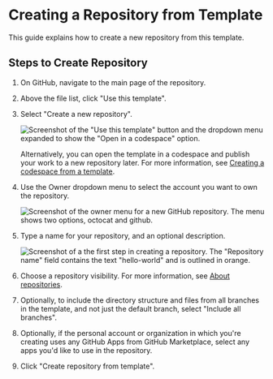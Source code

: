 # Creating a Repository from Template

This guide explains how to create a new repository from this template.

## Steps to Create Repository

1. On GitHub, navigate to the main page of the repository.

2. Above the file list, click "Use this template".

3. Select "Create a new repository".

   ![Screenshot of the "Use this template" button and the dropdown menu expanded to show the "Open in a codespace" option.](resources/use-this-template-button.webp)

   Alternatively, you can open the template in a codespace and publish your work to a new repository later. For more information, see [Creating a codespace from a template](https://docs.github.com/en/codespaces/developing-in-codespaces/creating-a-codespace-from-a-template).

4. Use the Owner dropdown menu to select the account you want to own the repository.

   ![Screenshot of the owner menu for a new GitHub repository. The menu shows two options, octocat and github.](resources/create-repository-owner.webp)

5. Type a name for your repository, and an optional description.

   ![Screenshot of a the first step in creating a repository. The "Repository name" field contains the text "hello-world" and is outlined in orange.](resources/create-repo-from-template.webp)

6. Choose a repository visibility. For more information, see [About repositories](https://docs.github.com/en/repositories/creating-and-managing-repositories/about-repositories).

7. Optionally, to include the directory structure and files from all branches in the template, and not just the default branch, select "Include all branches".

8. Optionally, if the personal account or organization in which you're creating uses any GitHub Apps from GitHub Marketplace, select any apps you'd like to use in the repository.

9. Click "Create repository from template".
